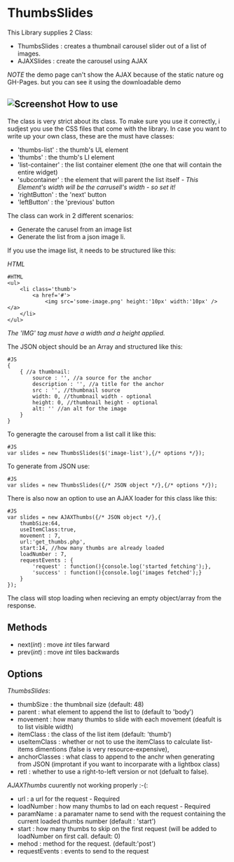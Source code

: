 ThumbsSlides
=============

This Library supplies 2 Class:

  * ThumbsSlides : creates a thumbnail carousel slider out of a list of images. 
  * AJAXSlides : create the carousel using AJAX
 
*NOTE* the demo page can't show the AJAX because of the static nature og GH-Pages. but you can see it using the downloadable demo

![Screenshot](http://img130.imageshack.us/img130/2718/screenshottw.png)
How to use
----------
The class is very strict about its class. To make sure you use it correctly, i sudjest you use the CSS files that come with the library.
In case you want to write up your own class, these are the must have classes:

  * 'thumbs-list' : the thumb's UL element
  * 'thumbs' : the thumb's LI element
  * 'list-container' : the list container element (the one that will contain the entire widget)
  * 'subcontainer' : the element that will parent the list itself - *This Element's width will be the carrusell's width - so set it!*
  * 'rightButton' : the 'next' button
  * 'leftButton' : the 'previous' button
  
The class can work in 2 different scenarios:

  * Generate the carusel from an image list
  * Generate the list from a json image li.
  
If you use the image list, it needs to be structured like this:

*HTML* 
	
	#HTML
	<ul>
		<li class='thumb'>
			<a href='#'>
				<img src='some-image.png' height:'10px' width:'10px' /></a>
		</li>
	</ul>
	
_The 'IMG' tag must have a width and a height applied._  

The JSON object should be an Array and structured like this:

	#JS
	{
		{ //a thumbnail:
			source : '', //a source for the anchor
			description : '', //a title for the anchor
			src : '', //thumbnail source
			width: 0, //thumbnail width - optional
			height: 0, //thumbnail height - optional
			alt: '' //an alt for the image
		}
	}

To generagte the carousel from a list call it like this:

	#JS
	var slides = new ThumbsSlides($('image-list'),{/* options */});
	
To generate from JSON use:
	
	#JS
	var slides = new ThumbsSlides({/* JSON object */},{/* options */});

There is also now an option to use an AJAX loader for this class like this:

    #JS
	var slides = new AJAXThumbs({/* JSON object */},{
		thumbSize:64,
		useItemClass:true,
		movement : 7,
		url:'get_thumbs.php',
		start:14, //how many thumbs are already loaded
		loadNumber : 7,
		requestEvents : {
			'request' : function(){console.log('started fetching');},
			'success' : function(){console.log('images fetched');}
		}
	});

The class will stop loading when recieving an empty object/array from the response. 	

Methods
---------
  * next(*int*) : move *int* tiles farward
  * prev(*int*) : move *int* tiles backwards

Options 
---------
*_ThumbsSlides_*:

  * thumbSize : the thumbnail size (default: 48)
  * parent : what element to append the list to (default to 'body')
  * movement : how many thumbs to slide with each movement (deafult is to list visible width)
  * itemClass : the class of the list item (default: 'thumb')
  * useItemClass : whether or not to use the itemClass to calculate list-items dimentions (false is very resource-expensive),
  * anchorClasses : what class to append to the anchr when generating from JSON (improtant if you want to incorparate with a lightbox class)
  * retl : whether to use a right-to-left version or not (defualt to false).

*_AJAXThumbs_* cuurently not working properly :-(:
 
  * url : a url for the request - Required
  * loadNumber : how many thumbs to lad on each request - Required
  * paramName : a paramater name to send with the request containing the current loaded thumbs number (default : 'start')
  * start : how many thumbs to skip on the first request (will be added to loadNumber on first call. default: 0)
  * mehod : method for the request. (default:'post')
  * requestEvents : events to send to the request
